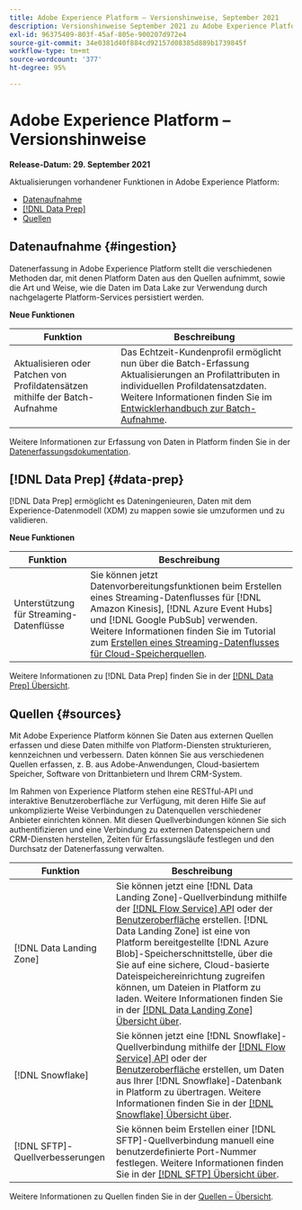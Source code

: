 ```yaml
---
title: Adobe Experience Platform – Versionshinweise, September 2021
description: Versionshinweise September 2021 zu Adobe Experience Platform.
exl-id: 96375409-803f-45af-805e-900207d972e4
source-git-commit: 34e0381d40f884cd92157d08385d889b1739845f
workflow-type: tm+mt
source-wordcount: '377'
ht-degree: 95%

---
```


# Adobe Experience Platform – Versionshinweise

**Release-Datum: 29. September 2021**

Aktualisierungen vorhandener Funktionen in Adobe Experience Platform:

- [Datenaufnahme](#ingestion)
- [[!DNL Data Prep]](#data-prep)
- [Quellen](#sources)

## Datenaufnahme {#ingestion}

Datenerfassung in Adobe Experience Platform stellt die verschiedenen Methoden dar, mit denen Platform Daten aus den Quellen aufnimmt, sowie die Art und Weise, wie die Daten im Data Lake zur Verwendung durch nachgelagerte Platform-Services persistiert werden.

**Neue Funktionen**

| Funktion | Beschreibung |
|------- | -----------|
| Aktualisieren oder Patchen von Profildatensätzen mithilfe der Batch-Aufnahme | Das Echtzeit-Kundenprofil ermöglicht nun über die Batch-Erfassung Aktualisierungen an Profilattributen in individuellen Profildatensatzdaten. Weitere Informationen finden Sie im [Entwicklerhandbuch zur Batch-Aufnahme](../../ingestion/batch-ingestion/api-overview.md). |

Weitere Informationen zur Erfassung von Daten in Platform finden Sie in der [Datenerfassungsdokumentation](../../ingestion/home.md).

## [!DNL Data Prep] {#data-prep}

[!DNL Data Prep] ermöglicht es Dateningenieuren, Daten mit dem Experience-Datenmodell (XDM) zu mappen sowie sie umzuformen und zu validieren.

**Neue Funktionen**

| Funktion | Beschreibung |
| --- | --- |
| Unterstützung für Streaming-Datenflüsse | Sie können jetzt Datenvorbereitungsfunktionen beim Erstellen eines Streaming-Datenflusses für [!DNL Amazon Kinesis], [!DNL Azure Event Hubs] und [!DNL Google PubSub] verwenden. Weitere Informationen finden Sie im Tutorial zum [Erstellen eines Streaming-Datenflusses für Cloud-Speicherquellen](../../sources/tutorials/ui/dataflow/streaming/cloud-storage-streaming.md). |

Weitere Informationen zu [!DNL Data Prep] finden Sie in der [[!DNL Data Prep] Übersicht](../../data-prep/home.md).

## Quellen {#sources}

Mit Adobe Experience Platform können Sie Daten aus externen Quellen erfassen und diese Daten mithilfe von Platform-Diensten strukturieren, kennzeichnen und verbessern. Daten können Sie aus verschiedenen Quellen erfassen, z. B. aus Adobe-Anwendungen, Cloud-basiertem Speicher, Software von Drittanbietern und Ihrem CRM-System.

Im Rahmen von Experience Platform stehen eine RESTful-API und interaktive Benutzeroberfläche zur Verfügung, mit deren Hilfe Sie auf unkomplizierte Weise Verbindungen zu Datenquellen verschiedener Anbieter einrichten können. Mit diesen Quellverbindungen können Sie sich authentifizieren und eine Verbindung zu externen Datenspeichern und CRM-Diensten herstellen, Zeiten für Erfassungsläufe festlegen und den Durchsatz der Datenerfassung verwalten.

| Funktion | Beschreibung |
| --- | --- |
| [!DNL Data Landing Zone] | Sie können jetzt eine [!DNL Data Landing Zone]-Quellverbindung mithilfe der [[!DNL Flow Service] API](../../sources/tutorials/api/create/cloud-storage/data-landing-zone.md) oder der [Benutzeroberfläche](../../sources/tutorials/ui/create/cloud-storage/data-landing-zone.md) erstellen. [!DNL Data Landing Zone] ist eine von Platform bereitgestellte [!DNL Azure Blob]-Speicherschnittstelle, über die Sie auf eine sichere, Cloud-basierte Dateispeichereinrichtung zugreifen können, um Dateien in Platform zu laden. Weitere Informationen finden Sie in der [[!DNL Data Landing Zone] Übersicht über](../../sources/connectors/cloud-storage/data-landing-zone.md). |
| [!DNL Snowflake] | Sie können jetzt eine [!DNL Snowflake]-Quellverbindung mithilfe der [[!DNL Flow Service] API](../../sources/tutorials/api/create/databases/snowflake.md) oder der [Benutzeroberfläche](../../sources/tutorials/ui/create/databases/snowflake.md) erstellen, um Daten aus Ihrer [!DNL Snowflake]-Datenbank in Platform zu übertragen. Weitere Informationen finden Sie in der [[!DNL Snowflake] Übersicht über](../../sources/connectors/databases/snowflake.md). |
| [!DNL SFTP]-Quellverbesserungen | Sie können beim Erstellen einer [!DNL SFTP]-Quellverbindung manuell eine benutzerdefinierte Port-Nummer festlegen. Weitere Informationen finden Sie in der [[!DNL SFTP] Übersicht über](../../sources/connectors/cloud-storage/sftp.md). |

Weitere Informationen zu Quellen finden Sie in der [Quellen – Übersicht](../../sources/home.md).
